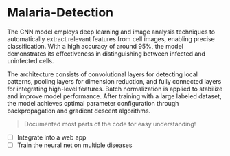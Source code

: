 # Malaria-Detection
The CNN model employs deep learning and image analysis techniques to automatically extract relevant features from cell images, enabling precise classification. With a high accuracy of around 95%, the model demonstrates its effectiveness in distinguishing between infected and uninfected cells. <br> 

The architecture consists of convolutional layers for detecting local patterns, pooling layers for dimension reduction, and fully connected layers for integrating high-level features. Batch normalization is applied to stabilize and improve model performance. After training with a large labeled dataset, the model achieves optimal parameter configuration through backpropagation and gradient descent algorithms.

> Documented most parts of the code for easy understanding!

- [ ] Integrate into a web app
- [ ] Train the neural net on multiple diseases

